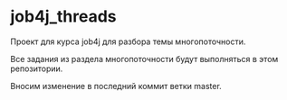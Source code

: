 # job4j_threads
Проект для курса job4j для разбора темы многопоточности.

Все задания из раздела многопоточности будут выполняться в этом репозитории.

Вносим изменение в последний коммит ветки master.